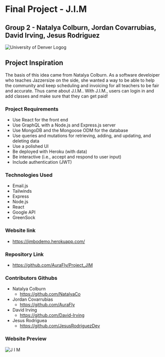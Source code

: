 # Final Project - J.I.M
## Group 2  - Natalya Colburn, Jordan Covarrubias, David Irving, Jesus Rodriguez



![University of Denver Logog](https://d92mrp7hetgfk.cloudfront.net/images/sites/misc/denver-switchup-thumbnail-a/original.png?1560210160)
## Project Inspiration
 The basis of this idea came from Natalya Colburn. As a software develoiper who teaches Jazzersize on the side, she wanted a way to be able to help the community and keep scheduling and invoicing for all teachers to be fair and accurate. Thus came about J.I.M.. With J.I.M., users can login in and add classes and make sure that they can get paid!

### Project Requirements
 * Use React for the front end
 * Use GraphQL with a Node.js and Express.js server
 * Use MongoDB and the Mongoose ODM for the database
 * Use queries and mutations for retrieving, adding, and updating, and deleting data
 * Use a polished UI
 * Be deployed with Heroku (with data)
 * Be interactive (i.e., accept and respond to user input)
 * Include authentication  (JWT)

 ### Technologies Used
  * Email.js
  * Tailwinds
  * Express
  * Node.js
  * React
  * Google API
  * GreenSock


### Website link
* https://jimbodemo.herokuapp.com/

### Repository Link
* https://github.com/AuraFly/Project_JIM

### Contributors Githubs
 * Natalya Colburn
   * https://github.com/NatalyaCo
 * Jordan Covarrubias
   * https://github.com/AuraFly
 * David Irving
   * https://github.com/David-Irving
 * Jesus Rodriguea
   * https://github.com/JesusRodriguezDev

### Website Preview
![J I M](https://user-images.githubusercontent.com/99232675/183253986-c873d84f-10a2-472d-8737-607f38d0661e.png)
